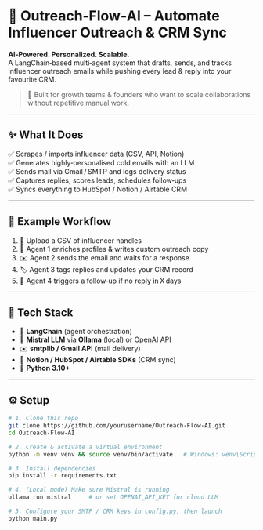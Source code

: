 # 🤖 Outreach‑Flow‑AI – Automate Influencer Outreach & CRM Sync

**AI‑Powered. Personalized. Scalable.**  
A LangChain‑based multi‑agent system that drafts, sends, and tracks influencer outreach emails while pushing every lead & reply into your favourite CRM.

> 🔧 Built for growth teams & founders who want to scale collaborations without repetitive manual work.

---

## ✨ What It Does

✅ Scrapes / imports influencer data (CSV, API, Notion)  
✅ Generates highly‑personalised cold emails with an LLM  
✅ Sends mail via Gmail / SMTP and logs delivery status  
✅ Captures replies, scores leads, schedules follow‑ups  
✅ Syncs everything to HubSpot / Notion / Airtable CRM

---

## 🔁 Example Workflow

1. 📄 Upload a CSV of influencer handles  
2. 🤖 Agent 1 enriches profiles & writes custom outreach copy  
3. ✉️ Agent 2 sends the email and waits for a response  
4. 🏷  Agent 3 tags replies and updates your CRM record  
5. 🔁 Agent 4 triggers a follow‑up if no reply in X days

---

## 🧱 Tech Stack

- 🧩 **LangChain** (agent orchestration)  
- 🦙 **Mistral LLM** via **Ollama** (local) or OpenAI API  
- ✉️ **smtplib / Gmail API** (mail delivery)  
- 📇 **Notion / HubSpot / Airtable SDKs** (CRM sync)  
- 🐍 **Python 3.10+**

---

## ⚙️ Setup

```bash
# 1. Clone this repo
git clone https://github.com/yourusername/Outreach-Flow-AI.git
cd Outreach-Flow-AI

# 2. Create & activate a virtual environment
python -m venv venv && source venv/bin/activate   # Windows: venv\Scripts\activate

# 3. Install dependencies
pip install -r requirements.txt

# 4. (Local mode) Make sure Mistral is running
ollama run mistral     # or set OPENAI_API_KEY for cloud LLM

# 5. Configure your SMTP / CRM keys in config.py, then launch
python main.py
